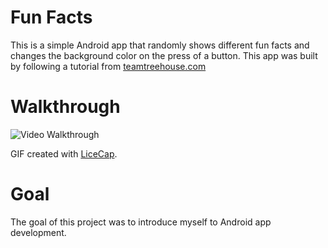 # Fun Facts

This is a simple Android app that randomly shows different fun facts and changes the background color on the press of a button. This app was built by following a tutorial from [teamtreehouse.com](https://teamtreehouse.com/library/build-a-simple-android-app-2)

# Walkthrough

<img src='https://github.com/anitaleung/fun-facts/walkthrough.gif' title='Video Walkthrough' width='' alt='Video Walkthrough' />

GIF created with [LiceCap](http://www.cockos.com/licecap/).

# Goal

The goal of this project was to introduce myself to Android app development.